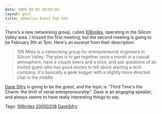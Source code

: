 ```yaml
---
date: 2005-02-02 20:03:03
layout: post
title: 106miles Event Feb 8th
---
```


There's a new networking group, called [106miles](http://106miles.org/), operating in the Silicon Valley area. I missed the first meeting, but the second meeting is going to be February 8th at 7pm.  Here's an excerpt from their description:




> 106 Miles is a networking group for entrepreneurial engineers in Silicon Valley. The plan is to get together once a month in a casual atmosphere, have a couple beers and a slice, and ask questions of an invited guest who has good stories to tell about starting a tech company. It's basically a geek kegger with a slightly more directed chat in the middle.




[Dave Sifry](http://www.sifry.com/alerts/) is going to be the guest, and the topic is "Third Time's the Charm: the thrill of serial entrepreneurship". Dave is an engaging speaker, and always seems to have really interesting things to say.



Tags: [106miles](http://technorati.com/tag/106miles) [20050208](http://technorati.com/tag/20050208) [DaveSifry](http://technorati.com/tag/davesifry)
